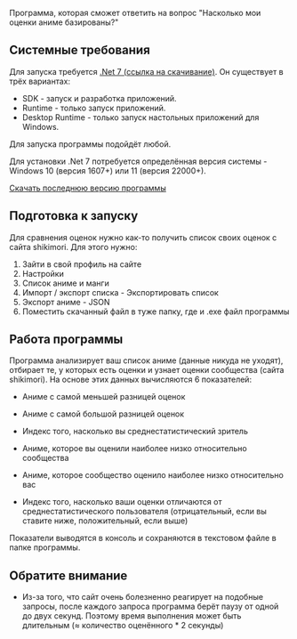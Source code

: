 ﻿Программа, которая сможет ответить на вопрос "Насколько мои оценки аниме базированы?"

## Системные требования
Для запуска требуется [.Net 7 (ссылка на скачивание)](https://dotnet.microsoft.com/en-us/download).
Он существует в трёх вариантах:
+ SDK - запуск и разработка приложений.
+ Runtime - только запуск приложений.
+ Desktop Runtime - только запуск настольных приложений для Windows.

Для запуска программы подойдёт любой. 

Для установки .Net 7 потребуется определённая версия системы - Windows 10 (версия 1607+) или 11 (версия 22000+).

[Скачать последнюю версию программы](https://github.com/OneCodeUnit/ShikimoriBasedRatings/releases/latest)

## Подготовка к запуску
Для сравнения оценок нужно как-то получить список своих оценок с сайта shikimori. Для этого нужно:
1) Зайти в свой профиль на сайте
2) Настройки
3) Список аниме и манги
4) Импорт / экспорт списка - Экспортировать список
6) Экспорт аниме - JSON
7) Поместить скачанный файл в туже папку, где и .exe файл программы

## Работа программы
Программа анализирует ваш список аниме (данные никуда не уходят), отбирает те, у которых есть оценки и узнает оценки сообщества (сайта shikimori).
На основе этих данных вычисляются 6 показателей:
+ Аниме с самой меньшей разницей оценок
+ Аниме с самой большой разницей оценок
+ Индекс того, насколько вы среднестатистический зритель

+ Аниме, которое вы оценили наиболее низко относительно сообщества
+ Аниме, которое сообщество оценило наиболее низко относительно вас
+ Индекс того, насколько ваши оценки отличаются от среднестатистического пользователя (отрицательный, если вы ставите ниже, положительный, если выше)

Показатели выводятся в консоль и сохраняются в текстовом файле в папке программы.

## Обратите внимание
+ Из-за того, что сайт очень болезненно реагирует на подобные запросы, после каждого запроса программа берёт паузу от одной до двух секунд. Поэтому время выполнения может быть длительным (≈ количество оценённого * 2 секунды)